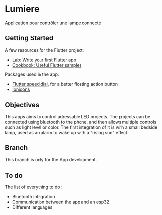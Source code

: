 # Lumiere

Application pour contrôler une lampe connecté

## Getting Started

A few resources for the Flutter project:

- [Lab: Write your first Flutter app](https://docs.flutter.dev/get-started/codelab)
- [Cookbook: Useful Flutter samples](https://docs.flutter.dev/cookbook)

Packages used in the app:

- [Flutter speed dial](https://github.com/darioielardi/flutter_speed_dial/), for a better floating action button
- [Ionicons](https://ionic.io/ionicons)


## Objectives

This apps aims to control adressable LED projects. The projects can be connected using bluetooth to the phone, and then allows multiple controls such as light level or color.
The first integration of it is with a small bedside lamp, used as an alarm to wake up with a "rising sun" effect.

## Branch

This branch is only for the App development.

## To do

The list of everything to do :
- Bluetooth integration
- Communication between the app and an esp32
- Different languages
